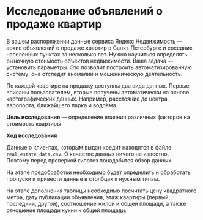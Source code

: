 # Исследование объявлений о продаже квартир

В вашем распоряжении данные сервиса Яндекс.Недвижимость — архив объявлений о продаже квартир в Санкт-Петербурге и соседних населённых пунктах за несколько лет. Нужно научиться определять рыночную стоимость объектов недвижимости. Ваша задача — установить параметры. Это позволит построить автоматизированную систему: она отследит аномалии и мошенническую деятельность. 

По каждой квартире на продажу доступны два вида данных. Первые вписаны пользователем, вторые получены автоматически на основе картографических данных. Например, расстояние до центра, аэропорта, ближайшего парка и водоёма.

**Цель исследования** — определение влияния различных факторов на стоимость квартиры

**Ход исследования**

Данные о клиентах, которым выдан кредит находятся в файле `real_estate_data.csv`. О качестве данных ничего не известно. Поэтому перед проверкой гипотез понадобится обзор данных. 

На этапе предобработки необходимо будет определить и обработать пропуски и привести данные в столбцах к нужным типам.

На этапе дополнения таблицы необходимо посчитать цену квадратного метра, дату публикации объявления, этаж квартиры (первый, последний, другой), соотношение жилой и общей площади, а также отношение площади кухни к общей площади.
